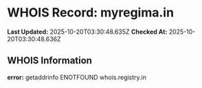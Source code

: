 # WHOIS Record: myregima.in

**Last Updated:** 2025-10-20T03:30:48.635Z
**Checked At:** 2025-10-20T03:30:48.636Z

## WHOIS Information

**error:** getaddrinfo ENOTFOUND whois.registry.in

